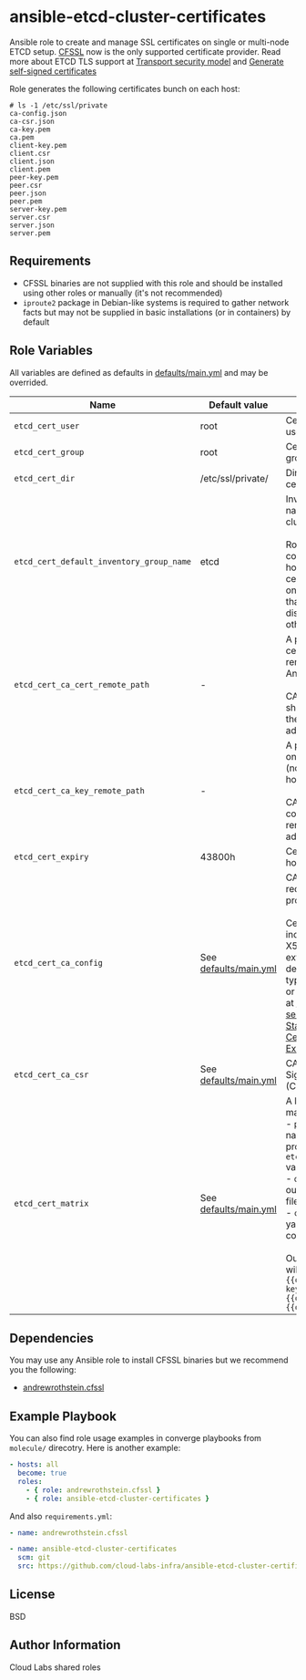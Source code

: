 ansible-etcd-cluster-certificates
=========

Ansible role to create and manage SSL certificates on single or multi-node ETCD setup. [CFSSL](https://github.com/cloudflare/cfssl) now is the only supported certificate provider. Read more about ETCD TLS support at [Transport security model](https://etcd.io/docs/v3.5/op-guide/security/) and [Generate self-signed certificates](https://github.com/coreos/docs/blob/master/os/generate-self-signed-certificates.md)

Role generates the following certificates bunch on each host:

```text
# ls -1 /etc/ssl/private
ca-config.json
ca-csr.json
ca-key.pem
ca.pem
client-key.pem
client.csr
client.json
client.pem
peer-key.pem
peer.csr
peer.json
peer.pem
server-key.pem
server.csr
server.json
server.pem
``` 

Requirements
------------

- CFSSL binaries are not supplied with this role and should be installed using other roles or manually (it's not recommended)
- `iproute2` package in Debian-like systems is required to gather network facts but may not be supplied in basic installations (or in containers) by default

Role Variables
--------------

All variables are defined as defaults in [defaults/main.yml](defaults/main.yml) and may be overrided.

| Name           | Default value | Description                        |
| -------------- | ------------- | -----------------------------------|
|`etcd_cert_user`|root|Certificate owner user|
|`etcd_cert_group`|root|Certificate owner group|
|`etcd_cert_dir`|/etc/ssl/private/|Directory to store certificates|
|`etcd_cert_default_inventory_group_name`|etcd|Inventory group name of ETCD cluster hosts.<br/><br/>Role contains complicated logic how to generate CA certificate pair only on the first node of that group and then distribute key pair to other hosts |
|`etcd_cert_ca_cert_remote_path`|-|A path to the CA certificate on the remote node (not in Ansible play host).<br/><br/>CA certificate should be copied to the remote node in advance|
|`etcd_cert_ca_key_remote_path`|-|A path to the CA key on the remote node (not in Ansible play host).<br/><br/>CA key should be copied to the remote node in advance|
|`etcd_cert_expiry`|43800h|Certificate expiry in hours|
|`etcd_cert_ca_config`|See [defaults/main.yml](defaults/main.yml)|CA config with all required certificate profiles.<br><br>Certificates should include appropriate X509v3 certificate extentions depending on usage type (client, server or peer). Read more at [Transport security model](https://etcd.io/docs/v3.5/op-guide/security/) and [Standard X.509 v3 Certificate Extension Reference](https://access.redhat.com/documentation/ru-ru/red_hat_certificate_system/9/html/administration_guide/standard_x.509_v3_certificate_extensions#Standard_X.509_v3_Certificate_Extensions-extKeyUsage) |
|`etcd_cert_ca_csr`|See [defaults/main.yml](defaults/main.yml)|CA Certificate Signing Request (CSR)|
|`etcd_cert_matrix`|See [defaults/main.yml](defaults/main.yml)|A list with three mandatory fields:<br/>- `profile_name` - name of certificate profile from `etcd_cert_ca_config` variable<br/>- `output_name` - output certificate file names<br/>- `csr` - a SCR in yaml format, will be converted in json<br/><br/>Output file names will be the following:<br>`{{output_name}}-key.pem`<br>`{{output_name}}.csr`<br>`{{output_name}}.pem`|

Dependencies
------------

You may use any Ansible role to install CFSSL binaries but we recommend you the following:

- [andrewrothstein.cfssl](https://galaxy.ansible.com/andrewrothstein/cfssl)

Example Playbook
----------------

You can also find role usage examples in converge playbooks from `molecule/` direcotry. Here is another example:

```yaml
- hosts: all
  become: true
  roles:
    - { role: andrewrothstein.cfssl }
    - { role: ansible-etcd-cluster-certificates }
```

And also `requirements.yml`:

```yaml
- name: andrewrothstein.cfssl

- name: ansible-etcd-cluster-certificates
  scm: git
  src: https://github.com/cloud-labs-infra/ansible-etcd-cluster-certificates.git
```

License
-------

BSD

Author Information
------------------

Cloud Labs shared roles
